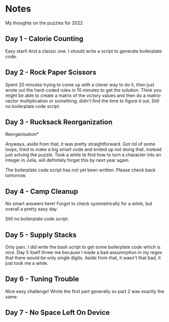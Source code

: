 # Notes

My thoughts on the puzzles for 2022

## Day 1 - Calorie Counting

Easy start! And a classic one. I should write a script to generate boilerplate
code.

## Day 2 - Rock Paper Scissors

Spent 20 minutes trying to come up with a clever way to do it, then just wrote
out the hard-coded rules in 10 minutes to get the solution. Think you might be
able to create a matrix of the victory values and then do a matrix-vector
multiplication or something, didn't find the time to figure it out. Still no
boilerplate code script.

## Day 3 - Rucksack Reorganization

Reorganisation\*

Anyways, aside from that, it was pretty straightforward. Got rid of some loops,
tried to make a big smart code and ended up not doing that, instead just
solving the puzzle. Took a while to find how to turn a character into an
integer in Julia, will definitely forget this by next year again.

The boilerplate code script has not yet been written. Please check back
tomorrow.

## Day 4 - Camp Cleanup

No smart answers here! Forgot to check symmetrically for a while, but overall a
pretty easy day.

Still no boilerplate code script.

## Day 5 - Supply Stacks

Only pain. I did write the bash script to get some boilerplate code which is
nice. Day 5 itself threw me because I made a bad assumnption in my regex that
there would be only single digits. Aside from that, it wasn't that bad, it just
took me a while.

## Day 6 - Tuning Trouble

Nice easy challenge! Wrote the first part generally so part 2 was exactly the
same.

## Day 7 - No Space Left On Device
